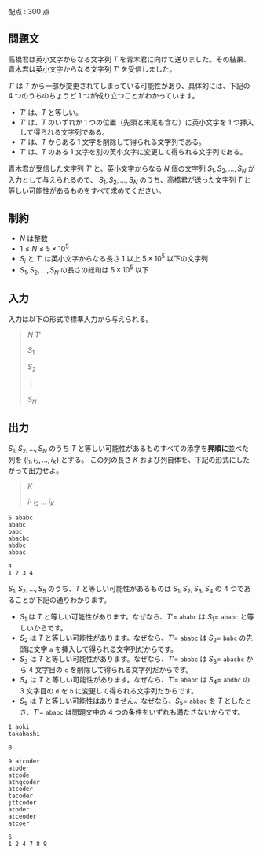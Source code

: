配点 : $300$ 点

## 問題文

高橋君は英小文字からなる文字列 $T$ を青木君に向けて送りました。その結果、青木君は英小文字からなる文字列 $T'$ を受信しました。

$T'$ は $T$ から一部が変更されてしまっている可能性があり、具体的には、下記の $4$ つのうちのちょうど $1$ つが成り立つことがわかっています。

- $T'$ は、$T$ と等しい。
- $T'$ は、$T$ のいずれか $1$ つの位置（先頭と末尾も含む）に英小文字を $1$ つ挿入して得られる文字列である。
- $T'$ は、$T$ からある $1$ 文字を削除して得られる文字列である。
- $T'$ は、$T$ のある $1$ 文字を別の英小文字に変更して得られる文字列である。

青木君が受信した文字列 $T'$ と、英小文字からなる $N$ 個の文字列 $S_1, S_2, \ldots, S_N$ が入力として与えられるので、
$S_1, S_2, \ldots, S_N$ のうち、高橋君が送った文字列 $T$ と等しい可能性があるものをすべて求めてください。

## 制約

- $N$ は整数
- $1 \leq N \leq 5 \times 10^5$
- $S_i$ と $T'$ は英小文字からなる長さ $1$ 以上 $5 \times 10^5$ 以下の文字列
- $S_1, S_2, \ldots, S_N$ の長さの総和は $5 \times 10^5$ 以下

## 入力

入力は以下の形式で標準入力から与えられる。

> $N$ $T'$
> 
> $S_1$
> 
> $S_2$
> 
> $\vdots$
> 
> $S_N$

## 出力

$S_1, S_2, \ldots, S_N$ のうち $T$ と等しい可能性があるものすべての添字を**昇順に**並べた列を $(i_1, i_2, \ldots, i_K)$ とする。
この列の長さ $K$ および列自体を、下記の形式にしたがって出力せよ。

> $K$
> 
> $i_1$ $i_2$ $\ldots$ $i_K$

```input1
5 ababc
ababc
babc
abacbc
abdbc
abbac
```

```output1
4
1 2 3 4
```

$S_1, S_2, \ldots, S_5$ のうち、$T$ と等しい可能性があるものは $S_1, S_2, S_3, S_4$ の $4$ つであることが下記の通りわかります。

- $S_1$ は $T$ と等しい可能性があります。なぜなら、$T' =$ `ababc` は $S_1 =$ `ababc` と等しいからです。
- $S_2$ は $T$ と等しい可能性があります。なぜなら、$T' =$ `ababc` は $S_2 =$ `babc` の先頭に文字 `a` を挿入して得られる文字列だからです。
- $S_3$ は $T$ と等しい可能性があります。なぜなら、$T' =$ `ababc` は $S_3 =$ `abacbc` から $4$ 文字目の `c` を削除して得られる文字列だからです。
- $S_4$ は $T$ と等しい可能性があります。なぜなら、$T' =$ `ababc` は $S_4 =$ `abdbc` の $3$ 文字目の `d` を `b` に変更して得られる文字列だからです。
- $S_5$ は $T$ と等しい可能性はありません。なぜなら、$S_5 =$ `abbac` を $T$ としたとき、$T' =$ `ababc` は問題文中の $4$ つの条件をいずれも満たさないからです。

```input2
1 aoki
takahashi
```

```output2
0
```

```input3
9 atcoder
atoder
atcode
athqcoder
atcoder
tacoder
jttcoder
atoder
atceoder
atcoer
```

```output3
6
1 2 4 7 8 9
```